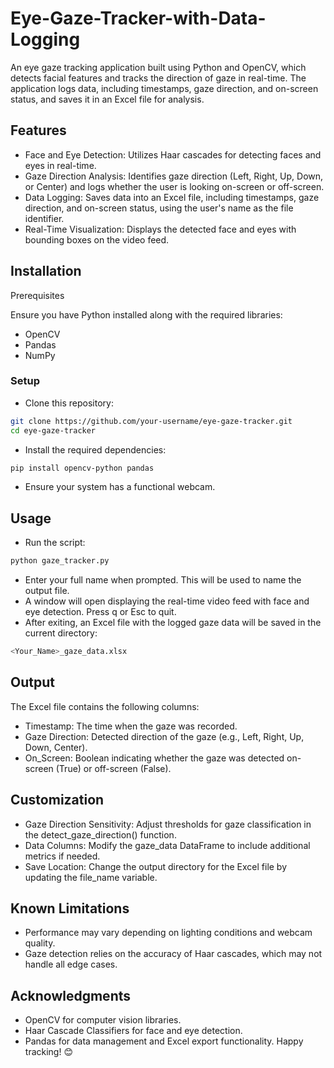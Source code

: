 
# Eye-Gaze-Tracker-with-Data-Logging

An eye gaze tracking application built using Python and OpenCV, which detects facial features and tracks the direction of gaze in real-time. The application logs data, including timestamps, gaze direction, and on-screen status, and saves it in an Excel file for analysis.


## Features

 - Face and Eye Detection: Utilizes Haar cascades for detecting faces and eyes in real-time.
 - Gaze Direction Analysis: Identifies gaze direction (Left, Right, Up, Down, or Center) and logs whether the user is looking on-screen or off-screen.
 - Data Logging: Saves data into an Excel file, including timestamps, gaze direction, and on-screen status, using the user's name as the file identifier.
 - Real-Time Visualization: Displays the detected face and eyes with bounding boxes on the video feed.


## Installation

Prerequisites

Ensure you have Python installed along with the required libraries:

- OpenCV
- Pandas
- NumPy

### Setup
- Clone this repository:

```bash
git clone https://github.com/your-username/eye-gaze-tracker.git
cd eye-gaze-tracker
```

- Install the required dependencies:

```bash
pip install opencv-python pandas
```

- Ensure your system has a functional webcam.


## Usage

- Run the script:

```bash
python gaze_tracker.py
```

- Enter your full name when prompted. This will be used to name the output file.
- A window will open displaying the real-time video feed with face and eye detection. Press q or Esc to quit.
- After exiting, an Excel file with the logged gaze data will be saved in the current directory:

```bash
<Your_Name>_gaze_data.xlsx
```
## Output
The Excel file contains the following columns:

- Timestamp: The time when the gaze was recorded.
- Gaze Direction: Detected direction of the gaze (e.g., Left, Right, Up, Down, Center).
- On_Screen: Boolean indicating whether the gaze was detected on-screen (True) or off-screen (False).
## Customization
- Gaze Direction Sensitivity: Adjust thresholds for gaze classification in the detect_gaze_direction() function.
- Data Columns: Modify the gaze_data DataFrame to include additional metrics if needed.
- Save Location: Change the output directory for the Excel file by updating the file_name variable.
## Known Limitations
- Performance may vary depending on lighting conditions and webcam quality.
- Gaze detection relies on the accuracy of Haar cascades, which may not handle all edge cases.
## Acknowledgments
- OpenCV for computer vision libraries.
- Haar Cascade Classifiers for face and eye detection.
- Pandas for data management and Excel export functionality.
Happy tracking! 😊